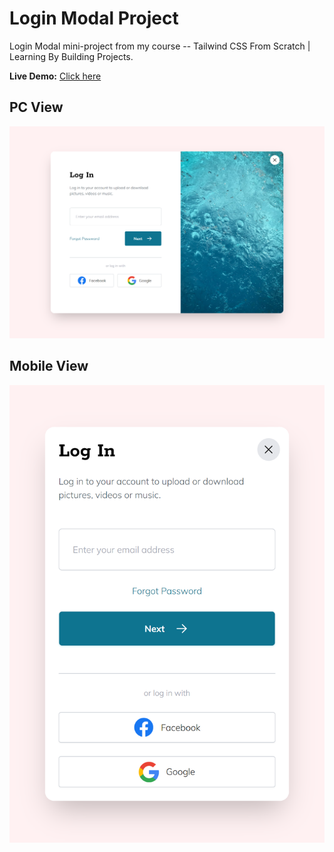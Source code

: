 # Login Modal Project

Login Modal mini-project from my course -- Tailwind CSS From Scratch | Learning By Building Projects. 

**Live Demo:** [Click here](https://logiin-modal.netlify.app/)

## PC View
![Alt text](images/lm.png)

## Mobile View
![Alt text](images/lm-m.png)